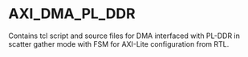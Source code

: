 # AXI_DMA_PL_DDR
Contains tcl script and source files for DMA interfaced with PL-DDR in scatter gather mode with FSM for AXI-Lite configuration from RTL.
